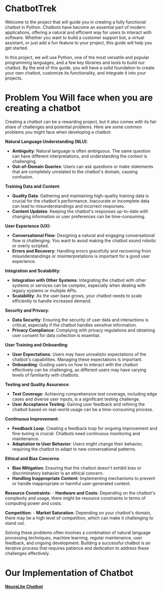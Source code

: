 # ChatbotTrek

Welcome to the project that will guide you in creating a fully functional chatbot in Python. Chatbots have become an essential part of modern applications, offering a natural and efficient way for users to interact with software. Whether you want to build a customer support bot, a virtual assistant, or just add a fun feature to your project, this guide will help you get started.

In this project, we will use Python, one of the most versatile and popular programming languages, and a few key libraries and tools to build our chatbot. By the end of this guide, you will have a solid foundation to create your own chatbot, customize its functionality, and integrate it into your projects.

# Problem You Will face when you are creating a chatbot

Creating a chatbot can be a rewarding project, but it also comes with its fair share of challenges and potential problems. Here are some common problems you might face when developing a chatbot:

**Natural Language Understanding (NLU)**:
   - **Ambiguity**: Natural language is often ambiguous. The same question can have different interpretations, and understanding the context is challenging.
   - **Out-of-Domain Queries**: Users can ask questions or make statements that are completely unrelated to the chatbot's domain, causing confusion.

**Training Data and Content**:
   - **Quality Data**: Gathering and maintaining high-quality training data is crucial for the chatbot's performance. Inaccurate or incomplete data can lead to misunderstandings and incorrect responses.
   - **Content Updates**: Keeping the chatbot's responses up-to-date with changing information or user preferences can be time-consuming.

**User Experience (UX)**:
   - **Conversational Flow**: Designing a natural and engaging conversational flow is challenging. You want to avoid making the chatbot sound robotic or overly scripted.
   - **Errors and Recovery**: Handling errors gracefully and recovering from misunderstandings or misinterpretations is important for a good user experience.

**Integration and Scalability**:
   - **Integration with Other Systems**: Integrating the chatbot with other systems or services can be complex, especially when dealing with legacy systems or multiple APIs.
   - **Scalability**: As the user base grows, your chatbot needs to scale efficiently to handle increased demand.

**Security and Privacy**:
   - **Data Security**: Ensuring the security of user data and interactions is critical, especially if the chatbot handles sensitive information.
   - **Privacy Compliance**: Complying with privacy regulations and obtaining user consent for data collection is essential.

**User Training and Onboarding**:
   - **User Expectations**: Users may have unrealistic expectations of the chatbot's capabilities. Managing these expectations is important.
   - **Onboarding**: Guiding users on how to interact with the chatbot effectively can be challenging, as different users may have varying levels of familiarity with chatbots.

**Testing and Quality Assurance**:
   - **Test Coverage**: Achieving comprehensive test coverage, including edge cases and diverse user inputs, is a significant testing challenge.
   - **User Acceptance Testing**: Gaining user feedback and refining the chatbot based on real-world usage can be a time-consuming process.

**Continuous Improvement**:
   - **Feedback Loop**: Creating a feedback loop for ongoing improvement and fine-tuning is crucial. Chatbots need continuous monitoring and maintenance.
   - **Adaptation to User Behavior**: Users might change their behavior, requiring the chatbot to adapt to new conversational patterns.

**Ethical and Bias Concerns**:
   - **Bias Mitigation**: Ensuring that the chatbot doesn't exhibit bias or discriminatory behavior is an ethical concern.
   - **Handling Inappropriate Content**: Implementing mechanisms to prevent or handle inappropriate or harmful user-generated content.

**Resource Constraints**:
    - **Hardware and Costs**: Depending on the chatbot's complexity and usage, there might be resource constraints in terms of computing power and costs.

**Competition**:
    - **Market Saturation**: Depending on your chatbot's domain, there may be a high level of competition, which can make it challenging to stand out.

Solving these problems often involves a combination of natural language processing techniques, machine learning, regular maintenance, user feedback, and ongoing development. Building a successful chatbot is an iterative process that requires patience and dedication to address these challenges effectively.


# Our Implementation of Chatbot

**[NeuraLite Chatbot](https://github.com/abhijitgayen/ChatbotTrek/tree/main/NeuraLite_Chatbot)**

